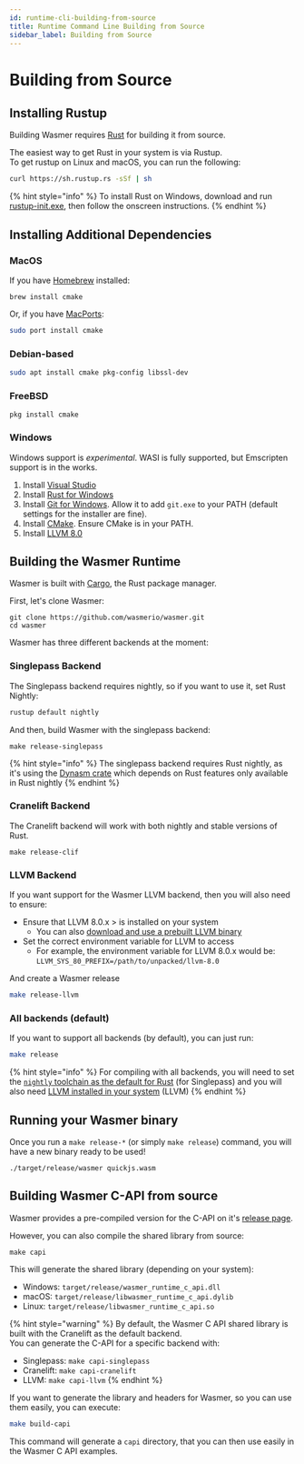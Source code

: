 ```yaml
---
id: runtime-cli-building-from-source
title: Runtime Command Line Building from Source
sidebar_label: Building from Source
---
```


# Building from Source

## Installing Rustup

Building Wasmer requires [Rust](https://rustup.rs/) for building it from source.

The easiest way to get Rust in your system is via Rustup.  
To get rustup on Linux and macOS, you can run the following:

```bash
curl https://sh.rustup.rs -sSf | sh
```

{% hint style="info" %}
To install Rust on Windows, download and run [rustup-init.exe](https://win.rustup.rs/), then follow the onscreen instructions.
{% endhint %}

## Installing Additional Dependencies

### MacOS

If you have [Homebrew](https://brew.sh/) installed:

```text
brew install cmake
```

Or, if you have [MacPorts](https://www.macports.org/install.php):

```bash
sudo port install cmake
```

### Debian-based

```bash
sudo apt install cmake pkg-config libssl-dev
```

### FreeBSD

```text
pkg install cmake
```

### Windows

Windows support is _experimental_. WASI is fully supported, but Emscripten support is in the works.

1. Install [Visual Studio](https://visualstudio.microsoft.com/thank-you-downloading-visual-studio/?sku=Community&rel=15)
2. Install [Rust for Windows](https://win.rustup.rs/)
3. Install [Git for Windows](https://git-scm.com/download/win). Allow it to add `git.exe` to your PATH \(default settings for the installer are fine\).
4. Install [CMake](https://cmake.org/download/). Ensure CMake is in your PATH.
5. Install [LLVM 8.0](https://prereleases.llvm.org/win-snapshots/LLVM-8.0.0-r351033-win64.exe)

## Building the Wasmer Runtime

Wasmer is built with [Cargo](https://crates.io/), the Rust package manager.

First, let's clone Wasmer:

```text
git clone https://github.com/wasmerio/wasmer.git
cd wasmer
```

Wasmer has three different backends at the moment:

### Singlepass Backend

The Singlepass backend requires nightly, so if you want to use it, set Rust Nightly:

```bash
rustup default nightly
```

And then, build Wasmer with the singlepass backend:

```text
make release-singlepass
```

{% hint style="info" %}
The singlepass backend requires Rust nightly, as it's using the [Dynasm crate](https://github.com/CensoredUsername/dynasm-rs) which depends on Rust features only available in Rust nightly
{% endhint %}

### Cranelift Backend

The Cranelift backend will work with both nightly and stable versions of Rust.

```text
make release-clif
```

### LLVM Backend

If you want support for the Wasmer LLVM backend, then you will also need to ensure:

* Ensure that LLVM 8.0.x &gt; is installed on your system
  * You can also [download and use a prebuilt LLVM binary](https://releases.llvm.org/download.html)
* Set the correct environment variable for LLVM to access
  * For example, the environment variable for LLVM 8.0.x would be: `LLVM_SYS_80_PREFIX=/path/to/unpacked/llvm-8.0` 

And create a Wasmer release

```bash
make release-llvm
```

### All backends \(default\)

If you want to support all backends \(by default\), you can just run:

```bash
make release
```

{% hint style="info" %}
For compiling with all backends, you will need to set the [`nightly` toolchain as the default for Rust](./#singlepass-backend) \(for Singlepass\) and you will also need [LLVM installed in your system](./#llvm-backend) \(LLVM\)
{% endhint %}

## Running your Wasmer binary

Once you run a `make release-*` \(or simply `make release`\) command, you will have a new binary ready to be used!

```text
./target/release/wasmer quickjs.wasm
```

## Building Wasmer C-API from source

Wasmer provides a pre-compiled version for the C-API on it's [release page](https://github.com/wasmerio/wasmer/releases).

However, you can also compile the shared library from source:

```text
make capi
```

This will generate the shared library \(depending on your system\):

* Windows: `target/release/wasmer_runtime_c_api.dll`
* macOS: `target/release/libwasmer_runtime_c_api.dylib`
* Linux: `target/release/libwasmer_runtime_c_api.so`

{% hint style="warning" %}
By default, the Wasmer C API shared library is built with the Cranelift as the default backend.  
You can generate the C-API for a specific backend with:

* Singlepass: `make capi-singlepass`
* Cranelift: `make capi-cranelift`
* LLVM: `make capi-llvm`
{% endhint %}

If you want to generate the library and headers for Wasmer, so you can use them easily, you can execute:

```bash
make build-capi
```

This command will generate a `capi` directory, that you can then use easily in the Wasmer C API examples.

